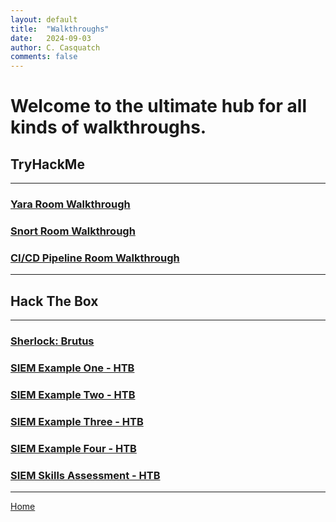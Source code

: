 ```yaml
---
layout: default
title:  "Walkthroughs"
date:   2024-09-03
author: C. Casquatch
comments: false
---
```


# Welcome to the ultimate hub for all kinds of walkthroughs.

## TryHackMe
* * *
### [Yara Room Walkthrough](_posts/Walkthroughs/2024-09-03-Yara-Walkthrough.markdown)
### [Snort Room Walkthrough](_posts/Walkthroughs/2024-09-03-Snort-Walkthrough.markdown)
### [CI/CD Pipeline Room Walkthrough](_posts/Walkthroughs/2024-04-16-CI-CD-Pipeline.md)
* * * 

## Hack The Box
* * *
### [Sherlock: Brutus](_posts/Walkthroughs/2025-05-11-brutus-sherlock.md)
### [SIEM Example One - HTB](_posts/Walkthroughs/2025-01-01-SIEMExampleOne-HTB.markdown)
### [SIEM Example Two - HTB](_posts/Walkthroughs/2025-01-01-SIEMExampleTwo-HTB.markdown)
### [SIEM Example Three - HTB](_posts/Walkthroughs/2025-01-01-SIEMExampleThree-HTB.markdown)
### [SIEM Example Four - HTB](_posts/Walkthroughs/2025-01-01-SIEMExampleFour-HTB.markdown)
### [SIEM Skills Assessment - HTB](_posts/Walkthroughs/2025-01-01-SIEMSkillsAssessment-HTB.markdown)
* * *

[Home](./index.md)
